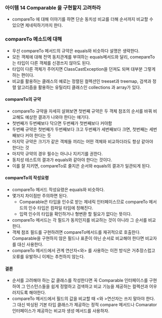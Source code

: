 ### 아이템 14 Comparable 을 구현할지 고려하라
- compareTo 에 대해 이야기를 하면 단순 동치성 비교를 더해 순서까지 비교할 수 있으면 제네릭하기까지 한다.

### compareTo 메소드에 대해
- 우선 compareTo 메서드의 규약은 equals와 비슷하다 설명은 생략한다.
- 모든 객체에 대해 전역 동치관계를 부여하는 equals메서드와 달리, comepareTo는 타입이 다른 객체를 신경쓰지 않아도 된다. 
- 타입이 다른 객체가 주어지면 ClassCastException을 던져도 되며 대부분 그렇게하는 편이다.
- 비교를 활용하는 클래스의 예로는 정렬된 컬렉션인 treeset과 treemap, 검색과 정렬 알고리즘을 활용하는 유틸리티 클래스인 collections 과 array가 있다.

#### compareTo의 규약
- compareTo 규약을 자세히 살펴보면 첫번째 규약은 두 객체 참조의 순서를 바꿔 비교해도 예상한 결과가 나와야 한다는 얘기다. 
- 첫번째가 두번째보다 닥으면 두번째가 첫번째보다 커야함
- 두번째 규약은 첫번째가 두번째보다 크고 두번째가 세번째보다 크면, 첫번째는 세번째보다 커야 한다는 듯
- 마지막 규약은 크기가 같은 객체들 끼리는 어떤 객체와 비교하더라도 항상 같아야 한다는 것
- 마지막 규약의 경우 필수는 아니나 지키기를 권한다. 
- 동치성 테스트의 결과가 equals와 같아야 한다는 것이다. 
- 이를 잘 지키면, compareTo로 줄지은 순서와 equals의 결과가 일관되게 된다.

#### compareTo의 작성요령
- compareTo 메서드 작성요령은 equals와 비슷하다. 
- 몇가지 차이점만 주의하면 된다. 
  - Comparable은 타입을 인수로 받는 제네릭 인터페이스므로 compareTo 메서드의 인수 타입은 컴파일 타임에 정해진다. 
  - 입력 인수의 타입을 확인하거나 형변환 할 필요가 없다는 뜻이다.
- compareTo 메서드는 각 필드가 동치인지를 비교하는 것이 아니라 그 순서를 비교한다. 
- 객체 참조 필드를 구현하려면 compareTo메서드를 재귀적으로 호출한다. Comparable을 구현하지 않은 필드나 표준이 아닌 순서로 비교해야 한다면 비교자를 대신 사용한다.
- compareTo 메서드에서 관계 연산자<와> 를 사용하는 이전 방식은 거추장스럽고 오류를 유발하니 이제는 추천하지 않는다.

#### 결론
- 순서를 고려해야 하는 값 클래스를 작성한다면 꼭 Comparable 인터페이스를 구현하여 그 인스턴스들을 쉽게 정렬하고 검색하고 비교 기능을 제공하는 컬렉션과 어우러지도록 해야한다.
- compareTo 메서드에서 필드의 값을 비교할 때 <와 >연산자는 쓰지 말아야 한다. 그 대신 박싱된 기본 타입 클래스가 제공하는 정적 compare 메서드나 Comarator 인터페이스가 제공하는 비교자 생성 메서드를 사용하자.
